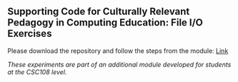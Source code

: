 ## Supporting Code for Culturally Relevant Pedagogy in Computing Education: File I/O Exercises
Please download the repository and follow the steps from the module: [Link](<https://ecampusontario.pressbooks.pub/cscriticalpedagogies/chapter/culturally-relevant-pedagogy-in-computing-education-file-i-o/>)

_These experiments are part of an additional module developed for students at the CSC108 level._
